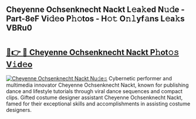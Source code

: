 ## Cheyenne Ochsenknecht Nackt L𝚎a𝚔ed N𝚞𝚍e - Part-8eF Vi𝚍𝚎o P𝚑𝚘tos - H𝚘𝚝 O𝚗𝚕yf𝚊ns L𝚎a𝚔s VBRu0

# <h2><a href="http://kf7n8v.oniu.top/?m=Cheyenne+Ochsenknecht+Nackt">🔗👉 🔴 Cheyenne Ochsenknecht Nackt P𝚑ot𝚘𝚜 V𝚒d𝚎o</a></h2>

[![Cheyenne Ochsenknecht Nackt Nu𝚍e𝚜](https://i.imgur.com/0qMVB7G.gif)](http://kf7n8v.oniu.top/?m=Cheyenne+Ochsenknecht+Nackt)
Cybernetic performer and multimedia innovator Cheyenne Ochsenknecht Nackt, known for publishing dance and lifestyle tutorials through viral dance sequences and compact clips. Gifted costume designer assistant Cheyenne Ochsenknecht Nackt, famed for their exceptional skills and accomplishments in assisting costume designers.  
